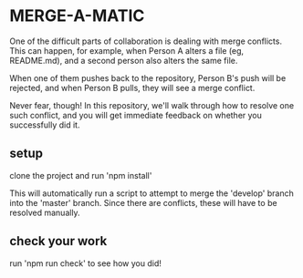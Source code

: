 # MERGE-A-MATIC 

One of the difficult parts of collaboration is dealing with merge
conflicts. This can happen, for example, when Person A alters
a file (eg, README.md), and a second person also alters the same
file.

When one of them pushes back to the repository, Person B's
push will be rejected, and when Person B pulls, they will see
a merge conflict.

Never fear, though! In this repository, we'll walk through how
to resolve one such conflict, and you will get immediate
feedback on whether you successfully did it.

## setup

clone the project and run 'npm install'

This will automatically run a script to attempt to merge the 
'develop' branch into the 'master' branch. Since there are 
conflicts, these will have to be resolved manually.

## check your work

run 'npm run check' to see how you did!
